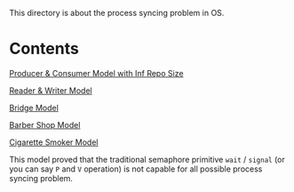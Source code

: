 This directory is about the process syncing problem in OS.

# Contents

[Producer & Consumer Model with Inf Repo Size](./infinite_pc.md)

[Reader & Writer Model](./reader_writer.md)

[Bridge Model](./bridge.md)

[Barber Shop Model](./barbers.md)

[Cigarette Smoker Model](./smokers.md)

This model proved that the traditional semaphore primitive `wait` / `signal` (or you can say `P` and `V` operation) is not capable for all possible process syncing problem.